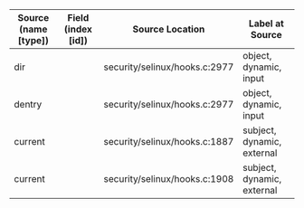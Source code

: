 | Source (name [type])      | Field (index [id]) | Source Location               | Label at Source             |
|---------------------------|--------------------|-------------------------------|-----------------------------|
| dir                       |                    | security/selinux/hooks.c:2977 | object, dynamic, input      |
| dentry                    |                    | security/selinux/hooks.c:2977 | object, dynamic, input      |
| current                   |                    | security/selinux/hooks.c:1887 | subject, dynamic, external  |
| current                   |                    | security/selinux/hooks.c:1908 | subject, dynamic, external  |